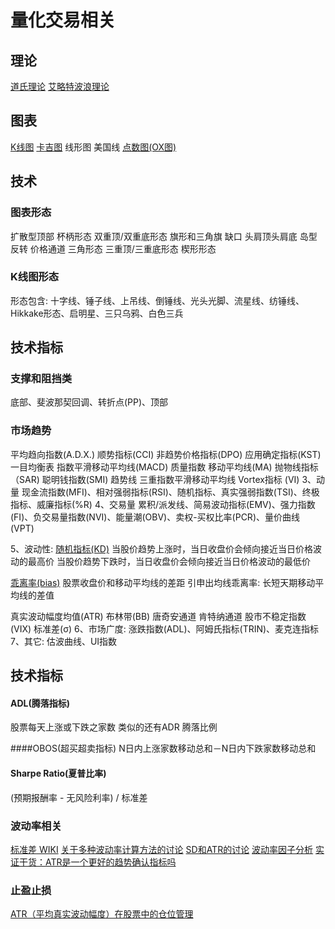 # 量化交易相关

## 理论
[道氏理论](http://wiki.mbalib.com/wiki/%E9%81%93%E6%B0%8F%E7%90%86%E8%AE%BA)
[艾略特波浪理论](https://zh.wikipedia.org/wiki/%E8%89%BE%E7%95%A5%E7%89%B9%E6%B3%A2%E6%B5%AA%E7%90%86%E8%AE%BA)

## 图表
[K线图](http://wiki.mbalib.com/wiki/K%E7%BA%BF%E7%90%86%E8%AE%BA)
[卡吉图](https://antvis.github.io/vis/doc/chart/details/kagi.html)
线形图
美国线
[点数图(OX图)](http://wiki.mbalib.com/wiki/OX%E5%9B%BE)

## 技术

### 图表形态
扩散型顶部
杯柄形态
双重顶/双重底形态
旗形和三角旗
缺口
头肩顶头肩底
岛型反转
价格通道
三角形态
三重顶/三重底形态
楔形形态

### K线图形态
形态包含: 十字线、锤子线、上吊线、倒锤线、光头光脚、流星线、纺锤线、Hikkake形态、启明星、三只乌鸦、白色三兵


## 技术指标 

### 支撑和阻挡类
底部、斐波那契回调、转折点(PP)、顶部

### 市场趋势
平均趋向指数(A.D.X.)
顺势指标(CCI)
非趋势价格指标(DPO)
应用确定指标(KST)
一目均衡表
指数平滑移动平均线(MACD)
质量指数
移动平均线(MA)
抛物线指标（SAR)
聪明钱指数(SMI)
趋势线
三重指数平滑移动平均线
Vortex指标 (VI)
3、动量
现金流指数(MFI)、相对强弱指标(RSI)、随机指标、真实强弱指数(TSI)、终极指标、威廉指标(%R)
4、交易量
累积/派发线、简易波动指标(EMV)、强力指数(FI)、负交易量指数(NVI)、能量潮(OBV)、卖权-买权比率(PCR)、量价曲线 (VPT)

5、波动性:
[随机指标(KD)](https://zh.wikipedia.org/wiki/%E9%9A%8F%E6%9C%BA%E6%8C%87%E6%A0%87)
当股价趋势上涨时，当日收盘价会倾向接近当日价格波动的最高价
当股价趋势下跌时，当日收盘价会倾向接近当日价格波动的最低价

[乖离率(bias)](https://zh.wikipedia.org/wiki/%E4%B9%96%E9%9B%A2%E7%8E%87)
股票收盘价和移动平均线的差距
引申出均线乖离率: 长短天期移动平均线的差值

真实波动幅度均值(ATR)
布林带(BB)
唐奇安通道
肯特纳通道
股市不稳定指数(VIX)
标准差(σ)
6、市场广度: 
涨跌指数(ADL)、阿姆氏指标(TRIN)、麦克连指标
7、其它: 
估波曲线、UI指数

## 技术指标

#### ADL(腾落指标)
股票每天上涨或下跌之家数
类似的还有ADR 腾落比例

####OBOS(超买超卖指标)
N日内上涨家数移动总和－N日内下跌家数移动总和

#### Sharpe Ratio(夏普比率)
(预期报酬率 - 无风险利率) / 标准差



### 波动率相关
[标准差 WIKI](https://zh.wikipedia.org/wiki/%E6%A8%99%E6%BA%96%E5%B7%AE)
[关于多种波动率计算方法的讨论](https://www.zhihu.com/question/19770602)
[SD和ATR的讨论](https://xueqiu.com/8287840120/66581287)
[波动率因子分析](https://www.ricequant.com/community/topic/4185/)
[实证干货：ATR是一个更好的趋势确认指标吗](https://wallstreetcn.com/articles/250206)

### 止盈止损
[ATR（平均真实波动幅度）在股票中的仓位管理](http://blog.sina.com.cn/s/blog_6089f7370102xf9g.html)
